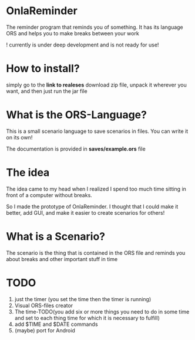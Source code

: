 # OnlaReminder
The reminder program that reminds you of something. It has its language ORS and helps you to make breaks between your work

! currently is under deep development and is not ready for use!

# How to install?
simply go to the __link to realeses__ download zip file, unpack it wherever you want, and then just run the jar file

# What is the ORS-Language?
This is a small scenario language to save scenarios in files. You can write it on its own!

The documentation is provided in __saves/example.ors__ file

# The idea
The idea came to my head when I realized I spend too much time sitting in front of a computer without breaks.

So I made the prototype of OnlaReminder. I thought that I could make it better, add GUI, and make it easier to create scenarios for others!

# What is a Scenario?
The scenario is the thing that is contained in the ORS file and reminds you about breaks and other important stuff in time

# TODO
1. just the timer (you set the time then the timer is running)
2. Visual ORS-files creator
3. The time-TODO(you add six or more things you need to do in some time and set to each thing time for which it is necessary to fulfill)
4. add $TIME and $DATE commands
5. (maybe) port for Android
